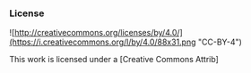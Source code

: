 ### License

![http://creativecommons.org/licenses/by/4.0/](https://i.creativecommons.org/l/by/4.0/88x31.png "CC-BY-4")

This work is licensed under a [Creative Commons Attrib]
